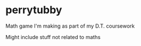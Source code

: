 # perrytubby
Math game I'm making as part of my D.T. coursework

Might include stuff not related to maths
